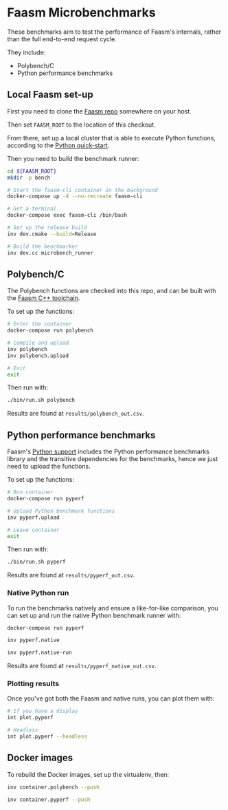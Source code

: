 # Faasm Microbenchmarks

These benchmarks aim to test the performance of Faasm's internals, rather than
the full end-to-end request cycle.

They include:

- Polybench/C
- Python performance benchmarks

## Local Faasm set-up

First you need to clone the [Faasm repo](https://github.com/faasm/faasm)
somewhere on your host.

Then set `FAASM_ROOT` to the location of this checkout.

From there, set up a local cluster that is able to execute Python functions,
according to the [Python
quick-start](https://github.com/faasm/faasm/blob/master/docs/python.md).

Then you need to build the benchmark runner:

```bash
cd ${FAASM_ROOT}
mkdir -p bench

# Start the faasm-cli container in the background
docker-compose up -d --no-recreate faasm-cli

# Get a terminal
docker-compose exec faasm-cli /bin/bash

# Set up the release build
inv dev.cmake --build=Release

# Build the benchmarker
inv dev.cc microbench_runner
```

## Polybench/C

The Polybench functions are checked into this repo, and can be built with the
[Faasm C++ toolchain](https://github.com/faasm/cpp).

To set up the functions:

```bash
# Enter the container
docker-compose run polybench

# Compile and upload
inv polybench
inv polybench.upload

# Exit
exit
```

Then run with:

```bash
./bin/run.sh polybench
```

Results are found at `results/polybench_out.csv`.

## Python performance benchmarks

Faasm's [Python support](https://github.com/faasm/python) includes the Python
performance benchmarks library and the transitive dependencies for the
benchmarks, hence we just need to upload the functions.

To set up the functions:

```bash
# Run container
docker-compose run pyperf

# Upload Python benchmark functions
inv pyperf.upload

# Leave container
exit
```

Then run with:

```bash
./bin/run.sh pyperf
```

Results are found at `results/pyperf_out.csv`.

### Native Python run

To run the benchmarks natively and ensure a like-for-like comparison, you can
set up and run the native Python benchmark runner with:

```bash
docker-compose run pyperf

inv pyperf.native

inv pyperf.native-run
```

Results are found at `results/pyperf_native_out.csv`.

### Plotting results

Once you've got both the Faasm and native runs, you can plot them with:

```bash
# If you have a display
int plot.pyperf

# Headless
int plot.pyperf --headless
```

## Docker images

To rebuild the Docker images, set up the virtualenv, then:

```bash
inv container.polybench --push

inv container.pyperf --push
```
